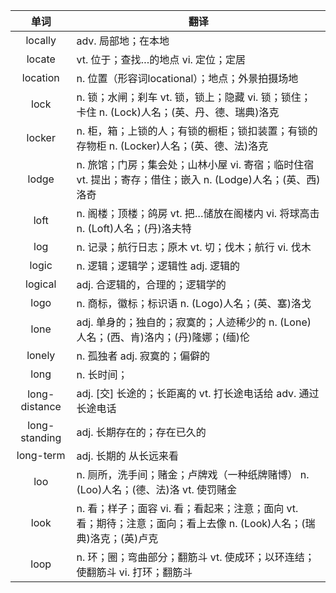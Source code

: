 |单词|翻译  |
|:--:|--| 
|	locally  		|		adv. 局部地；在本地	|		
|	locate  		|		vt. 位于；查找…的地点 vi. 定位；定居	|		
|	location  		|		n. 位置（形容词locational）；地点；外景拍摄场地	|		
|	lock  		|		n. 锁；水闸；刹车 vt. 锁，锁上；隐藏 vi. 锁；锁住；卡住 n. (Lock)人名；(英、丹、德、瑞典)洛克	|		
|	locker  		|		n. 柜，箱；上锁的人；有锁的橱柜；锁扣装置；有锁的存物柜 n. (Locker)人名；(英、德、法)洛克	|		
|	lodge  		|		n. 旅馆；门房；集会处；山林小屋 vi. 寄宿；临时住宿 vt. 提出；寄存；借住；嵌入 n. (Lodge)人名；(英、西)洛奇	|		
|	loft  		|		n. 阁楼；顶楼；鸽房 vt. 把…储放在阁楼内 vi. 将球高击 n. (Loft)人名；(丹)洛夫特	|		
|	log  		|		n. 记录；航行日志；原木 vt. 切；伐木；航行 vi. 伐木	|		
|	logic  		|		n. 逻辑；逻辑学；逻辑性 adj. 逻辑的	|		
|	logical  		|		adj. 合逻辑的，合理的；逻辑学的	|		
|	logo  		|		n. 商标，徽标；标识语 n. (Logo)人名；(英、塞)洛戈	|		
|	lone  		|		adj. 单身的；独自的；寂寞的；人迹稀少的 n. (Lone)人名；(西、肯)洛内；(丹)隆娜；(缅)伦	|		
|	lonely  		|		n. 孤独者 adj. 寂寞的；偏僻的	|		
|	long  		|		n. 长时间；	|		
|	long-distance  		|		adj. [交] 长途的；长距离的 vt. 打长途电话给 adv. 通过长途电话	|		
|	long-standing  		|		adj. 长期存在的；存在已久的	|		
|	long-term  		|		adj. 长期的 从长远来看	|		
|	loo  		|		n. 厕所，洗手间；赌金；卢牌戏（一种纸牌赌博） n. (Loo)人名；(德、法)洛 vt. 使罚赌金	|		
|	look  		|		n. 看；样子；面容 vi. 看；看起来；注意；面向 vt. 看；期待；注意；面向；看上去像 n. (Look)人名；(瑞典)洛克；(英)卢克	|		
|	loop  		|		n. 环；圈；弯曲部分；翻筋斗 vt. 使成环；以环连结；使翻筋斗 vi. 打环；翻筋斗	|		
